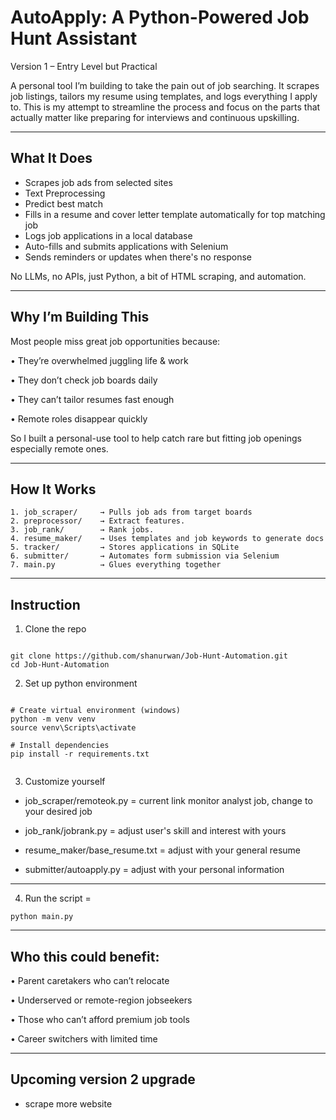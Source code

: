 # AutoApply: A Python-Powered Job Hunt Assistant

Version 1 – Entry Level but Practical

A personal tool I’m building to take the pain out of job searching. It scrapes job listings, tailors my resume using templates, and logs everything I apply to. This is my attempt to streamline the process and focus on the parts that actually matter like preparing for interviews and continuous upskilling.

---

## What It Does

- Scrapes job ads from selected sites
- Text Preprocessing
- Predict best match
- Fills in a resume and cover letter template automatically for top matching job 
- Logs job applications in a local database
- Auto-fills and submits applications with Selenium
- Sends reminders or updates when there's no response

No LLMs, no APIs, just Python, a bit of HTML scraping, and automation.

---

## Why I’m Building This


Most people miss great job opportunities because:

•	They’re overwhelmed juggling life & work

•	They don’t check job boards daily

•	They can’t tailor resumes fast enough

•	Remote roles disappear quickly

So I built a personal-use tool to help catch rare but fitting job openings especially remote ones.

---

## How It Works 

```text
1. job_scraper/     → Pulls job ads from target boards
2. preprocessor/    → Extract features.
3. job_rank/        → Rank jobs.
4. resume_maker/    → Uses templates and job keywords to generate docs
5. tracker/         → Stores applications in SQLite
6. submitter/       → Automates form submission via Selenium
7. main.py          → Glues everything together

```
---

## Instruction

1. Clone the repo

```

git clone https://github.com/shanurwan/Job-Hunt-Automation.git
cd Job-Hunt-Automation

```

2. Set up python environment 


```

# Create virtual environment (windows)
python -m venv venv
source venv\Scripts\activate

# Install dependencies
pip install -r requirements.txt


```

3. Customize yourself

- job_scraper/remoteok.py = current link monitor analyst job, change to your desired job

- job_rank/jobrank.py = adjust user's skill and interest with yours

- resume_maker/base_resume.txt = adjust with your general resume

- submitter/autoapply.py = adjust with your personal information

---

4. Run the script = 

```
python main.py

```

---

##  Who this could benefit:

•	Parent caretakers who can’t relocate

•	Underserved or remote-region jobseekers

•	Those who can’t afford premium job tools

•	Career switchers with limited time

---
##  Upcoming version 2 upgrade 

- scrape more website






